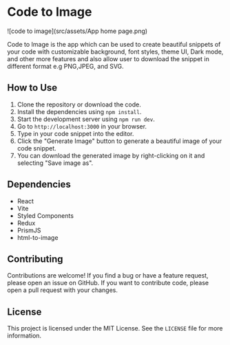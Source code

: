 # Code to Image

![code to image](src/assets/App home page.png)

Code to Image is the app which can be used to create beautiful snippets of your code with customizable background, font styles, theme UI, Dark mode, and other more features and also allow user to download the snippet in different format e.g PNG,JPEG, and SVG.

## How to Use

1. Clone the repository or download the code.
2. Install the dependencies using `npm install`.
3. Start the development server using `npm run dev`.
4. Go to `http://localhost:3000` in your browser.
5. Type in your code snippet into the editor.
6. Click the "Generate Image" button to generate a beautiful image of your code snippet.
7. You can download the generated image by right-clicking on it and selecting "Save image as".

## Dependencies

- React
- Vite
- Styled Components
- Redux
- PrismJS
- html-to-image

## Contributing

Contributions are welcome! If you find a bug or have a feature request, please open an issue on GitHub. If you want to contribute code, please open a pull request with your changes.

## License

This project is licensed under the MIT License. See the `LICENSE` file for more information.
